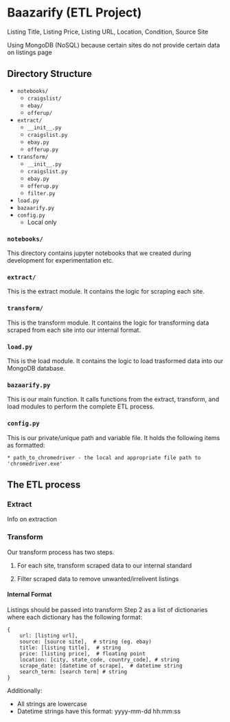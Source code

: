 # Baazarify (ETL Project)

Listing Title, Listing Price, Listing URL, Location, Condition, Source Site

Using MongoDB (NoSQL) because certain sites do not provide certain data on listings page


## Directory Structure

* `notebooks/`
	* `craigslist/`
	* `ebay/`
	* `offerup/`
* `extract/`
	* `__init__.py`
	* `craigslist.py`
	* `ebay.py`
	* `offerup.py`
* `transform/`
	* `__init__.py`
	* `craigslist.py`
	* `ebay.py`
	* `offerup.py`
	* `filter.py`
* `load.py`
* `bazaarify.py`
* `config.py` 
	* Local only

### `notebooks/`

This directory contains jupyter notebooks that we created during development for experimentation etc.

### `extract/`

This is the extract module. It contains the logic for scraping each site.

### `transform/`

This is the transform module. It contains the logic for transforming data scraped from each site into our internal format.

### `load.py`

This is the load module. It contains the logic to load trasformed data into our MongoDB database.

### `bazaarify.py`

This is our main function. It calls functions from the extract, transform, and load modules to perform the complete ETL process.

### `config.py`

This is our private/unique path and variable file.  It holds the following items as formatted:
	
	* path_to_chromedriver - the local and appropriate file path to 'chromedriver.exe' 


## The ETL process


### Extract

Info on extraction


### Transform

Our transform process has two steps.

1. For each site, transform scraped data to our internal standard

2. Filter scraped data to remove unwanted/irrelivent listings

#### Internal Format

Listings should be passed into transform Step 2 as a list of dictionaries where each dictionary has the following format:

```
{
	url: [listing url],
	source: [source site],  # string (eg. ebay)
	title: [listing title],  # string
	price: [listing price],  # floating point
	location: [city, state_code, country_code], # string
	scrape_date: [datetime of scrape],  # datetime string
	search_term: [search term] # string
}
```

Additionally:

* All strings are lowercase
* Datetime strings have this format: yyyy-mm-dd hh:mm:ss


